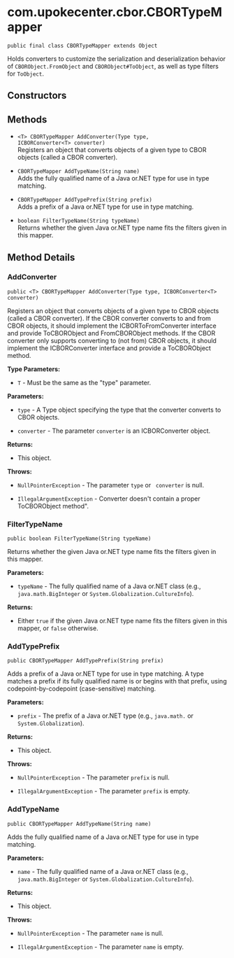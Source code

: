 # com.upokecenter.cbor.CBORTypeMapper

    public final class CBORTypeMapper extends Object

Holds converters to customize the serialization and deserialization behavior
 of <code>CBORObject.FromObject</code> and <code>CBORObject#ToObject</code>, as well as
 type filters for <code>ToObject</code>.

## Constructors

## Methods

* `<T> CBORTypeMapper AddConverter(Type type,
 ICBORConverter<T> converter)`<br>
 Registers an object that converts objects of a given type to CBOR objects
 (called a CBOR converter).

* `CBORTypeMapper AddTypeName(String name)`<br>
 Adds the fully qualified name of a Java or.NET type for use in type
 matching.

* `CBORTypeMapper AddTypePrefix(String prefix)`<br>
 Adds a prefix of a Java or.NET type for use in type matching.

* `boolean FilterTypeName(String typeName)`<br>
 Returns whether the given Java or.NET type name fits the filters given in
 this mapper.

## Method Details

### AddConverter
    public <T> CBORTypeMapper AddConverter(Type type, ICBORConverter<T> converter)
Registers an object that converts objects of a given type to CBOR objects
 (called a CBOR converter). If the CBOR converter converts to and from CBOR
 objects, it should implement the ICBORToFromConverter interface and provide
 ToCBORObject and FromCBORObject methods. If the CBOR converter only supports
 converting to (not from) CBOR objects, it should implement the
 ICBORConverter interface and provide a ToCBORObject method.

**Type Parameters:**

* <code>T</code> - Must be the same as the "type" parameter.

**Parameters:**

* <code>type</code> - A Type object specifying the type that the converter converts to
 CBOR objects.

* <code>converter</code> - The parameter <code>converter</code> is an ICBORConverter
 object.

**Returns:**

* This object.

**Throws:**

* <code>NullPointerException</code> - The parameter <code>type</code> or <code>
 converter</code> is null.

* <code>IllegalArgumentException</code> - Converter doesn't contain a proper ToCBORObject
 method".

### FilterTypeName
    public boolean FilterTypeName(String typeName)
Returns whether the given Java or.NET type name fits the filters given in
 this mapper.

**Parameters:**

* <code>typeName</code> - The fully qualified name of a Java or.NET class (e.g.,
 <code>java.math.BigInteger</code> or <code>System.Globalization.CultureInfo</code>).

**Returns:**

* Either <code>true</code> if the given Java or.NET type name fits the
 filters given in this mapper, or <code>false</code> otherwise.

### AddTypePrefix
    public CBORTypeMapper AddTypePrefix(String prefix)
Adds a prefix of a Java or.NET type for use in type matching. A type matches
 a prefix if its fully qualified name is or begins with that prefix, using
 codepoint-by-codepoint (case-sensitive) matching.

**Parameters:**

* <code>prefix</code> - The prefix of a Java or.NET type (e.g., `java.math.` or
 `System.Globalization`).

**Returns:**

* This object.

**Throws:**

* <code>NullPointerException</code> - The parameter <code>prefix</code> is null.

* <code>IllegalArgumentException</code> - The parameter <code>prefix</code> is empty.

### AddTypeName
    public CBORTypeMapper AddTypeName(String name)
Adds the fully qualified name of a Java or.NET type for use in type
 matching.

**Parameters:**

* <code>name</code> - The fully qualified name of a Java or.NET class (e.g., <code>
 java.math.BigInteger</code> or <code>System.Globalization.CultureInfo</code>).

**Returns:**

* This object.

**Throws:**

* <code>NullPointerException</code> - The parameter <code>name</code> is null.

* <code>IllegalArgumentException</code> - The parameter <code>name</code> is empty.
